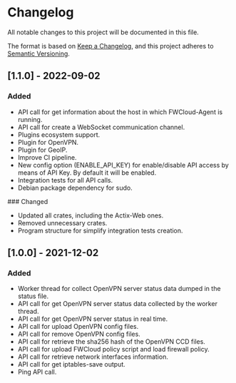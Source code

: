 # Changelog
All notable changes to this project will be documented in this file.

The format is based on [Keep a Changelog](https://keepachangelog.com/en/1.0.0/),
and this project adheres to [Semantic Versioning](https://semver.org/spec/v2.0.0.html).

## [1.1.0] - 2022-09-02
### Added
- API call for get information about the host in which FWCloud-Agent is running.
- API call for create a WebSocket communication channel.
- Plugins ecosystem support.
- Plugin for OpenVPN.
- Plugin for GeoIP.
- Improve CI pipeline.
- New config option (ENABLE_API_KEY) for enable/disable API access by means of API Key. By default it will be enabled.
- Integration tests for all API calls.
- Debian package dependency for sudo.

### Changed
- Updated all crates, including the Actix-Web ones.
- Removed unnecessary crates.
- Program structure for simplify integration tests creation.


## [1.0.0] - 2021-12-02
### Added
- Worker thread for collect OpenVPN server status data dumped in the status file.
- API call for get OpenVPN server status data collected by the worker thread.
- API call for get OpenVPN server status in real time.
- API call for upload OpenVPN config files.
- API call for remove OpenVPN config files.
- API call for retrieve the sha256 hash of the OpenVPN CCD files. 
- API call for upload FWCloud policy script and load firewall policy.
- API call for retrieve network interfaces information.
- API call for get iptables-save output.
- Ping API call.